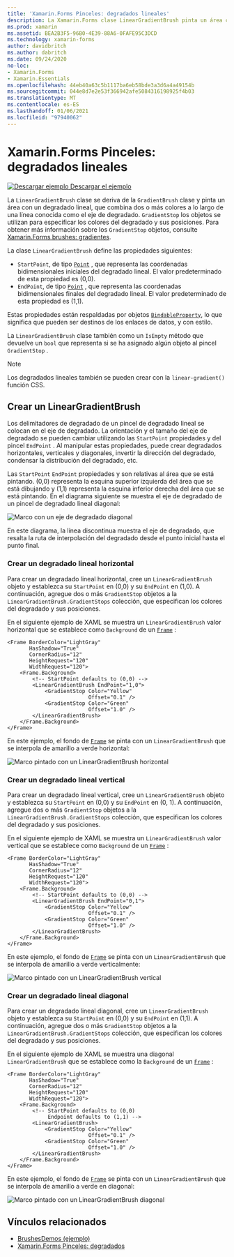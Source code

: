 ```yaml
---
title: 'Xamarin.Forms Pinceles: degradados lineales'
description: La Xamarin.Forms clase LinearGradientBrush pinta un área con un degradado lineal.
ms.prod: xamarin
ms.assetid: BEA2B3F5-96B0-4E39-88A6-0FAFE95C3DCD
ms.technology: xamarin-forms
author: davidbritch
ms.author: dabritch
ms.date: 09/24/2020
no-loc:
- Xamarin.Forms
- Xamarin.Essentials
ms.openlocfilehash: 44eb40a63c5b1117ba6eb58bde3a3d6a4a49154b
ms.sourcegitcommit: 044e8d7e2e53f366942afe5084316198925f4b03
ms.translationtype: MT
ms.contentlocale: es-ES
ms.lasthandoff: 01/06/2021
ms.locfileid: "97940062"
---
```

# <a name="no-locxamarinforms-brushes-linear-gradients"></a>Xamarin.Forms Pinceles: degradados lineales

[![Descargar ejemplo](~/media/shared/download.png) Descargar el ejemplo](/samples/xamarin/xamarin-forms-samples/userinterface-brushdemos/)

La `LinearGradientBrush` clase se deriva de la `GradientBrush` clase y pinta un área con un degradado lineal, que combina dos o más colores a lo largo de una línea conocida como el eje de degradado. `GradientStop` los objetos se utilizan para especificar los colores del degradado y sus posiciones. Para obtener más información sobre los `GradientStop` objetos, consulte [ Xamarin.Forms brushes: gradientes](gradient.md).

La clase `LinearGradientBrush` define las propiedades siguientes:

- `StartPoint`, de tipo [`Point`](xref:Xamarin.Forms.Point) , que representa las coordenadas bidimensionales iniciales del degradado lineal. El valor predeterminado de esta propiedad es (0,0).
- `EndPoint`, de tipo [`Point`](xref:Xamarin.Forms.Point) , que representa las coordenadas bidimensionales finales del degradado lineal. El valor predeterminado de esta propiedad es (1,1).

Estas propiedades están respaldadas por objetos [`BindableProperty`](xref:Xamarin.Forms.BindableProperty), lo que significa que pueden ser destinos de los enlaces de datos, y con estilo.

La `LinearGradientBrush` clase también como un `IsEmpty` método que devuelve un `bool` que representa si se ha asignado algún objeto al pincel `GradientStop` .

> [!NOTE]
> Los degradados lineales también se pueden crear con la `linear-gradient()` función CSS.

## <a name="create-a-lineargradientbrush"></a>Crear un LinearGradientBrush

Los delimitadores de degradado de un pincel de degradado lineal se colocan en el eje de degradado. La orientación y el tamaño del eje de degradado se pueden cambiar utilizando las `StartPoint` propiedades y del pincel `EndPoint` . Al manipular estas propiedades, puede crear degradados horizontales, verticales y diagonales, invertir la dirección del degradado, condensar la distribución del degradado, etc.

Las `StartPoint` `EndPoint` propiedades y son relativas al área que se está pintando. (0,0) representa la esquina superior izquierda del área que se está dibujando y (1,1) representa la esquina inferior derecha del área que se está pintando. En el diagrama siguiente se muestra el eje de degradado de un pincel de degradado lineal diagonal:

![Marco con un eje de degradado diagonal](lineargradient-images/gradient-axis.png)

En este diagrama, la línea discontinua muestra el eje de degradado, que resalta la ruta de interpolación del degradado desde el punto inicial hasta el punto final.

### <a name="create-a-horizontal-linear-gradient"></a>Crear un degradado lineal horizontal

Para crear un degradado lineal horizontal, cree un `LinearGradientBrush` objeto y establezca su `StartPoint` en (0,0) y su `EndPoint` en (1,0). A continuación, agregue dos o más `GradientStop` objetos a la `LinearGradientBrush.GradientStops` colección, que especifican los colores del degradado y sus posiciones.

En el siguiente ejemplo de XAML se muestra un `LinearGradientBrush` valor horizontal que se establece como `Background` de un [`Frame`](xref:Xamarin.Forms.Frame) :

```xaml
<Frame BorderColor="LightGray"
       HasShadow="True"
       CornerRadius="12"
       HeightRequest="120"
       WidthRequest="120">
    <Frame.Background>
        <!-- StartPoint defaults to (0,0) -->
        <LinearGradientBrush EndPoint="1,0">
            <GradientStop Color="Yellow"
                          Offset="0.1" />
            <GradientStop Color="Green"
                          Offset="1.0" />
        </LinearGradientBrush>
    </Frame.Background>
</Frame>  
```

En este ejemplo, el fondo de [`Frame`](xref:Xamarin.Forms.Frame) se pinta con un `LinearGradientBrush` que se interpola de amarillo a verde horizontal:

![Marco pintado con un LinearGradientBrush horizontal](lineargradient-images/horizontal.png)

### <a name="create-a-vertical-linear-gradient"></a>Crear un degradado lineal vertical

Para crear un degradado lineal vertical, cree un `LinearGradientBrush` objeto y establezca su `StartPoint` en (0,0) y su `EndPoint` en (0, 1). A continuación, agregue dos o más `GradientStop` objetos a la `LinearGradientBrush.GradientStops` colección, que especifican los colores del degradado y sus posiciones.

En el siguiente ejemplo de XAML se muestra un `LinearGradientBrush` valor vertical que se establece como `Background` de un [`Frame`](xref:Xamarin.Forms.Frame) :

```xaml
<Frame BorderColor="LightGray"
       HasShadow="True"
       CornerRadius="12"
       HeightRequest="120"
       WidthRequest="120">
    <Frame.Background>
        <!-- StartPoint defaults to (0,0) -->    
        <LinearGradientBrush EndPoint="0,1">
            <GradientStop Color="Yellow"
                          Offset="0.1" />
            <GradientStop Color="Green"
                          Offset="1.0" />
        </LinearGradientBrush>
    </Frame.Background>
</Frame>
```

En este ejemplo, el fondo de [`Frame`](xref:Xamarin.Forms.Frame) se pinta con un `LinearGradientBrush` que se interpola de amarillo a verde verticalmente:

![Marco pintado con un LinearGradientBrush vertical](lineargradient-images/vertical.png)

### <a name="create-a-diagonal-linear-gradient"></a>Crear un degradado lineal diagonal

Para crear un degradado lineal diagonal, cree un `LinearGradientBrush` objeto y establezca su `StartPoint` en (0,0) y su `EndPoint` en (1,1). A continuación, agregue dos o más `GradientStop` objetos a la `LinearGradientBrush.GradientStops` colección, que especifican los colores del degradado y sus posiciones.

En el siguiente ejemplo de XAML se muestra una diagonal `LinearGradientBrush` que se establece como la `Background` de un [`Frame`](xref:Xamarin.Forms.Frame) :

```xaml
<Frame BorderColor="LightGray"
       HasShadow="True"
       CornerRadius="12"
       HeightRequest="120"
       WidthRequest="120">
    <Frame.Background>
        <!-- StartPoint defaults to (0,0)      
             Endpoint defaults to (1,1) -->
        <LinearGradientBrush>
            <GradientStop Color="Yellow"
                          Offset="0.1" />
            <GradientStop Color="Green"
                          Offset="1.0" />
        </LinearGradientBrush>
    </Frame.Background>
</Frame>
```

En este ejemplo, el fondo de [`Frame`](xref:Xamarin.Forms.Frame) se pinta con un `LinearGradientBrush` que se interpola de amarillo a verde en diagonal:

![Marco pintado con un LinearGradientBrush diagonal](lineargradient-images/diagonal.png)

## <a name="related-links"></a>Vínculos relacionados

- [BrushesDemos (ejemplo)](/samples/xamarin/xamarin-forms-samples/userinterface-brushdemos/)
- [Xamarin.Forms Pinceles: degradados](gradient.md)
